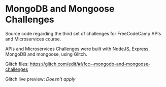 # MongoDB and Mongoose Challenges

Source code regarding the third set of challenges for FreeCodeCamp APIs and Microservices course.

APIs and Microservices Challenges were built with NodeJS, Express, MongoDB and mongoose, using Glitch.

Glitch files: https://glitch.com/edit/#!/fcc--mongodb-and-mongoose-challenges

Glitch live preview: *Doesn't apply*